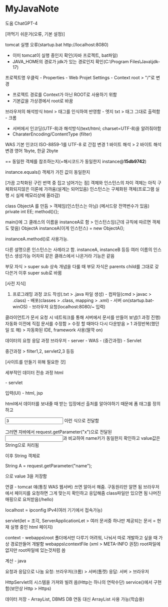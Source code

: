 # MyJavaNote
도움 ChatGPT-4

[까먹기 쉬운거(오류, 기본 설정)]

tomcat 실행 오류(startup.bat http://localhost:8080)
- 이미 tomcat이 실행 중인지 확인(자바 프로젝트, bat파일)
- JAVA_HOME의 경로가 jdk가 있는 경로인지 확인(C:\Program Files\Java\jdk-17)

프로젝트명 우클릭 - Properties - Web Projet Settings - Context root > "/"로 변경
- 프로젝트 경로를 Context가 아닌 ROOT로 사용하기 위함
- 기본값을 가상경에서 root로 바꿈

브라우저의 해석방식
html > 태그를 인식하여 반영함 - 엣지
txt > 태그 그대로 출력함 - 크롬
- 서버에서 인코딩(UTF-8)과 해석방식(text/html; charset=UTF-8)을 알려줘야함
- CharaterEncoding/ContentType (filter)

WAS 기본 인코더 ISO-8859-1를
UTF-8 로 간접 변경
1 바이트 해석 > 2 바이트 해석 변경
영어 1byte, 한글 2byte

== 동일한 객체를 참조하는지(=해시코드가 동일한지 instance@**15db9742**)

instance.equals() 객체가 가진 값이 동일한지

[가끔 고착화된 구린 번역 중 집고 넘어가는 점]
객체와 인스턴스의 차이
객체는 아직 구체화되지않은 이론에 가까움(설계는 되어있음)
인스턴스는 구체화된 객체(프로그램 실행 시 실제 메모리상에 올라감)

class ObjectA 를 만듬 > 객체임(인스턴스는 아님)
(메서드랑 전역번수가 있음)
private int EE;
method(){};

main()에 그 클래스의 이름을 instanceA로 함 > 인스턴스임(근데 규칙에 따르면 객체도 맞음)
ObjectA instanceA(이게 인스턴스) = new ObjectA();

instanceA.method()로 사용가능.

다른 설명으론 인스턴스는 사례라고 함.
instanceA, instanceB 등등 여러 이름의 인스턴스 생성가능 어차피 같은 클래스에서 나온거라 기능은 같음

부모 자식 > super sub
상속 개념을 다룰 때 부모 자식은 parents child를 그대로 갖다쓴거
이후 super sub로 바뀜



[사전 지식]
1. 프로그래밍 과정
코드 작성(.txt > .java 파일 생성) - 컴파일(cmd > javac > .class) - 배포(classes > .class, mapping > .xml) - 서버 on(startup.bat-winOS) - 브라우저 요청(localhost:8080/~ 입력)

클라이언트가 문서 요청 시 네트워크를 통해 서버에서 문서를 만들어 보냄(1 과정 진행)
자동화 이전에 직접 문서를 수정함 > 수정 할 때마다 다시 다운받음 > 1 과정반복(했던 일 또 해) > 자동화된 IDE, framework 사용(딸깍 on)

데이터의 요청 응답 과정
브라우저 - server - WAS - (중간과정) - Servlet

중간과정 > filter1,2, servlet2,3 등등




[사이트를 만들기 위해 필요한 것]

세부적인 데이터 전송 과정
html <form> - servlet

입력(UI) - html, jsp

html에서 데이터를 보내줄 때 받는 입장에선 출처를 알아야하기 때문에 폼 태그를 정의하고

<input name="x" value="3"> 이런 식으로 전달함

그러면 자바에서 request.getParameter("x")으로 전달된 <input name="x">과 비교하여 name키가 동일한지 확인하고 value값은 String으로 처리됨

이후 String 객체로

String A = request.getParameter("name");

으로 value 3을 저장함



연결 - tomcat 얘(통칭 WAS 웹서버) 쓰면 알아서 해줌. 구동원리만 알면 됨
브라우저에서 페이지를 요청하면 그게 맞는지 확인하고 응답해줌
class파일만 있으면 됨 나머진 매핑으로 요처받음(/hello)

localhost = ipconfig IPv4(여러 기기에서 접속가능)

servlet(let = 조각, ServerApplicationLet > 여러 문서중 하나만 제공되는 문서 = 현재 실행 중인 html 페이지)

context - webapps\root 폴더에서만 다루기 어려워, 나눠서 따로 개발하고 싶을 때 가상 경로만들어 개발함 webapps\contextFile (xml > META-INFO 권장)
root파일에 없지만 root파일에 있는것처럼 씀

계산 - java

요청과 응답으로 나눔
요청: 브라우저(크롬) > 서버(톰캣)
응답: 서버 > 브라우저

HttpServlet의 시스템을 가져와 빌려 씀(Http는 하나의 연락수단)
service()에서 구현함(보안상 Http > Https)


데이터 저장 - ArrayList, DBMS
DB 연동 대신 ArrayList 사용 가능(학습용)


